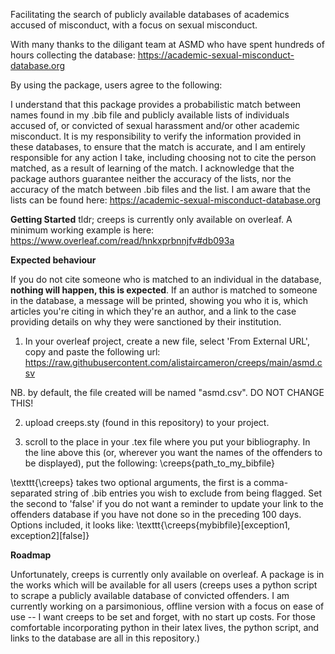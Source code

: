 Facilitating the search of publicly available databases of academics accused of misconduct, with a focus on sexual misconduct.

With many thanks to the diligant team at ASMD who have spent hundreds of hours collecting the database: <ins>https://academic-sexual-misconduct-database.org</ins>

By using the package, users agree to the following:

I understand that this package provides a probabilistic match between names found in my .bib file and publicly available lists of individuals accused of, or convicted of sexual harassment and/or other academic misconduct. It is my responsibility to verify the information provided in these databases, to ensure that the match is accurate, and I am entirely responsible for any action I take, including choosing not to cite the person matched, as a result of learning of the match. I acknowledge that the package authors guarantee neither the accuracy of the lists, nor the accuracy of the match between .bib files and the list. I am aware that the lists can be found here: <ins>https://academic-sexual-misconduct-database.org</ins>


**Getting Started**
tldr; creeps is currently only available on overleaf. A minimum working example is here: https://www.overleaf.com/read/hnkxprbnnjfv#db093a

**Expected behaviour**

If you do not cite someone who is matched to an individual in the database, **nothing will happen, this is expected**. If an author is matched to someone in the database, a message will be printed, showing you who it is, which articles you're citing in which they're an author, and a link to the case providing details on why they were sanctioned by their institution.


1. In your overleaf project, create a new file, select 'From External URL', copy and paste the following url: https://raw.githubusercontent.com/alistaircameron/creeps/main/asmd.csv

NB. by default, the file created will be named "asmd.csv". DO NOT CHANGE THIS!

2. upload creeps.sty (found in this repository) to your project. 

3. scroll to the place in your .tex file where you put your bibliography. In the line above this (or, wherever you want the names of the offenders to be displayed), put the following: \creeps{path_to_my_bibfile}

\texttt{\creeps} takes two optional arguments, the first is a comma-separated string of .bib entries you wish to exclude from being flagged. Set the second to 'false' if you do not want a reminder to update your link to the offenders database if you have not done so in the preceding 100 days. Options included, it looks like: \texttt{\creeps{mybibfile}[exception1, exception2][false]}

**Roadmap**

Unfortunately, creeps is currently only available on overleaf. A package is in the works which will be available for all users (creeps uses a python script to scrape a publicly available database of convicted offenders. I am currently working on a parsimonious, offline version with a focus on ease of use -- I want creeps to be set and forget, with no start up costs. For those comfortable incorporating python in their latex lives, the python script, and links to the database are all in this repository.)